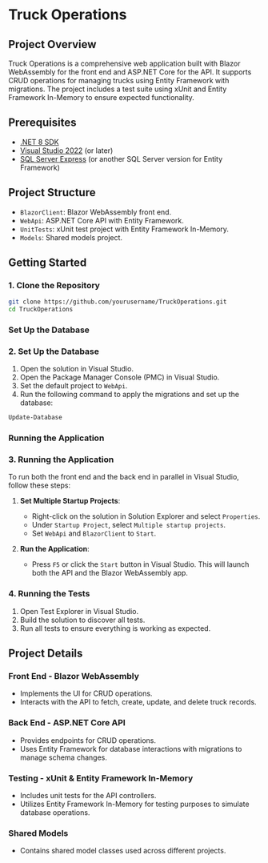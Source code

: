 # Truck Operations

## Project Overview

Truck Operations is a comprehensive web application built with Blazor WebAssembly for the front end and ASP.NET Core for the API. It supports CRUD operations for managing trucks using Entity Framework with migrations. The project includes a test suite using xUnit and Entity Framework In-Memory to ensure expected functionality.

## Prerequisites

- [.NET 8 SDK](https://dotnet.microsoft.com/download/dotnet/8.0)
- [Visual Studio 2022](https://visualstudio.microsoft.com/) (or later)
- [SQL Server Express](https://www.microsoft.com/en-us/sql-server/sql-server-downloads) (or another SQL Server version for Entity Framework)


## Project Structure

- `BlazorClient`: Blazor WebAssembly front end.
- `WebApi`: ASP.NET Core API with Entity Framework.
- `UnitTests`: xUnit test project with Entity Framework In-Memory.
- `Models`: Shared models project.

## Getting Started

### 1. Clone the Repository

```bash
git clone https://github.com/yourusername/TruckOperations.git
cd TruckOperations
```


### **Set Up the Database**


### 2. Set Up the Database

1. Open the solution in Visual Studio.
2. Open the Package Manager Console (PMC) in Visual Studio.
3. Set the default project to `WebApi`.
4. Run the following command to apply the migrations and set up the database:

```bash
Update-Database
```


### **Running the Application**


### 3. Running the Application

To run both the front end and the back end in parallel in Visual Studio, follow these steps:

1. **Set Multiple Startup Projects**:
    - Right-click on the solution in Solution Explorer and select `Properties`.
    - Under `Startup Project`, select `Multiple startup projects`.
    - Set `WebApi` and `BlazorClient` to `Start`.

2. **Run the Application**:
    - Press `F5` or click the `Start` button in Visual Studio. This will launch both the API and the Blazor WebAssembly app.

### 4. Running the Tests

1. Open Test Explorer in Visual Studio.
2. Build the solution to discover all tests.
3. Run all tests to ensure everything is working as expected.

## Project Details

### Front End - Blazor WebAssembly

- Implements the UI for CRUD operations.
- Interacts with the API to fetch, create, update, and delete truck records.

### Back End - ASP.NET Core API

- Provides endpoints for CRUD operations.
- Uses Entity Framework for database interactions with migrations to manage schema changes.

### Testing - xUnit & Entity Framework In-Memory

- Includes unit tests for the API controllers.
- Utilizes Entity Framework In-Memory for testing purposes to simulate database operations.

### Shared Models

- Contains shared model classes used across different projects.